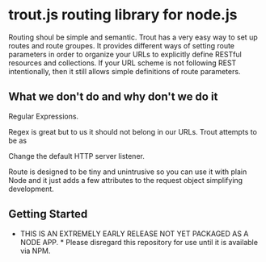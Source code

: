 trout.js routing library for node.js
======================================

Routing shoul be simple and semantic. Trout has a very easy
way to set up routes and route groupes. It provides different ways of 
setting route parameters in order to organize your URLs to explicitly 
define RESTful resources and collections. If your URL scheme is not
following REST intentionally, then it still allows simple definitions
of route parameters.


What we don't do and why don't we do it
-----------------------------------------
Regular Expressions.

Regex is great but to us it should not belong in our URLs. 
Trout attempts to be as 

Change the default HTTP server listener.

Route is designed to be tiny and unintrusive so you can use it with
plain Node and it just adds a few attributes to the request object
simplifying development.


Getting Started
---------------------------------------
 * THIS IS AN EXTREMELY EARLY RELEASE NOT YET PACKAGED AS A NODE APP. *
 Please disregard this repository for use until it is available via NPM.
